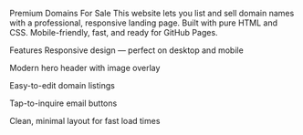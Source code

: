 Premium Domains For Sale
This website lets you list and sell domain names with a professional, responsive landing page.
Built with pure HTML and CSS. Mobile-friendly, fast, and ready for GitHub Pages.

Features
Responsive design — perfect on desktop and mobile

Modern hero header with image overlay

Easy-to-edit domain listings

Tap-to-inquire email buttons

Clean, minimal layout for fast load times
